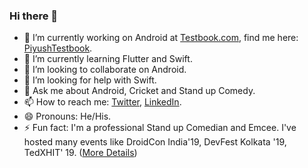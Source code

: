 ### Hi there 👋

- 🔭 I’m currently working on Android at [Testbook.com](https://testbook.com/), find me here: [PiyushTestbook](https://github.com/PiyushTestbook).
- 🌱 I’m currently learning Flutter and Swift.
- 👯 I’m looking to collaborate on Android.
- 🤔 I’m looking for help with Swift.
- 💬 Ask me about Android, Cricket and Stand up Comedy.
- 📫 How to reach me: [Twitter](https://twitter.com/OnlyMaheswari), [LinkedIn](https://www.linkedin.com/in/piyush-maheswari-835424138/). 
- 😄 Pronouns: He/His.
- ⚡ Fun fact: I'm a professional Stand up Comedian and Emcee. I've hosted many events like DroidCon India'19, DevFest Kolkata '19, TedXHIT' 19. ([More Details](https://www.instagram.com/onlymaheswari/?hl=en))
